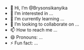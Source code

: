- 👋 Hi, I’m @Brysonsikanyika
- 👀 I’m interested in ...
- 🌱 I’m currently learning ...
- 💞️ I’m looking to collaborate on ...
- 📫 How to reach me ...
- 😄 Pronouns: ...
- ⚡ Fun fact: ...

<!---
Brysonsikanyika/Brysonsikanyika is a ✨ special ✨ repository because its `README.md` (this file) appears on your GitHub profile.
You can click the Preview link to take a look at your changes.
--->
